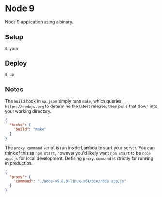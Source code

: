 # Node 9

Node 9 application using a binary.

## Setup

```
$ yarn
```

## Deploy

```
$ up
```

## Notes

The `build` hook in `up.json` simply runs `make`, which queries `https://nodejs.org`
to determine the latest release, then pulls that down into your working
directory.

```json
{
  "hooks": {
    "build": "make"
  }
}
```

The `proxy.command` script is run inside Lambda to start your server. You can
think of this as `npm start`, however you'd likely want `npm start` to be
`node app.js` for local development. Defining `proxy.command` is strictly for
running in production.

```json
{
  "proxy": {
    "command": "./node-v9.8.0-linux-x64/bin/node app.js"
  }
}
```
